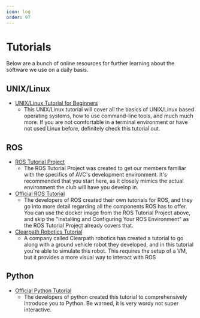 ```yaml
---
icon: log
order: 97
---
```

# Tutorials

Below are a bunch of online resources for further learning about the software we use on a daily basis.

## UNIX/Linux
- [UNIX/Linux Tutorial for Beginners](http://www.ee.surrey.ac.uk/Teaching/Unix/)
    - This UNIX/Linux tutorial will cover all the basics of UNIX/Linux based operating systems, how to use command-line tools,
    and much much more. If you are not comfortable in a terminal environment or have not used Linux before, definitely 
    check this tutorial out.

## ROS
- [ROS Tutorial Project](https://gitlab.msu.edu/canvas/soar/public/ros-tutorial-project)
    - The ROS Tutorial Project was created to get our members familiar with the specifics of AVC's development environment.
    It's recommended that you start here, as it closely mimics the actual environment the club will have you develop in.
- [Official ROS Tutorial](http://wiki.ros.org/ROS/Tutorials)
    - The developers of ROS created their own tutorials for ROS, and they go into more detail regarding all the components ROS
    has to offer. You can use the docker image from the ROS Tutorial Project above, and skip the "Installing and Configuring 
    Your ROS Environment" as the ROS Tutorial Project already covers that.
- [Clearpath Robotics Tutorial](http://www.clearpathrobotics.com/assets/guides/melodic/ros/)
    - A company called Clearpath robotics has created a tutorial to go along with a ground vehicle robot they developed, and 
    in this tutorial you're able to simulate this robot. This requires the setup of a VM, but it provides a more visual way to
    interact with ROS
## Python
- [Official Python Tutorial](https://docs.python.org/3/tutorial/)
    - The developers of python created this tutorial to comprehensively introduce you to Python. Be warned, it is very wordy 
    not super interactive.

